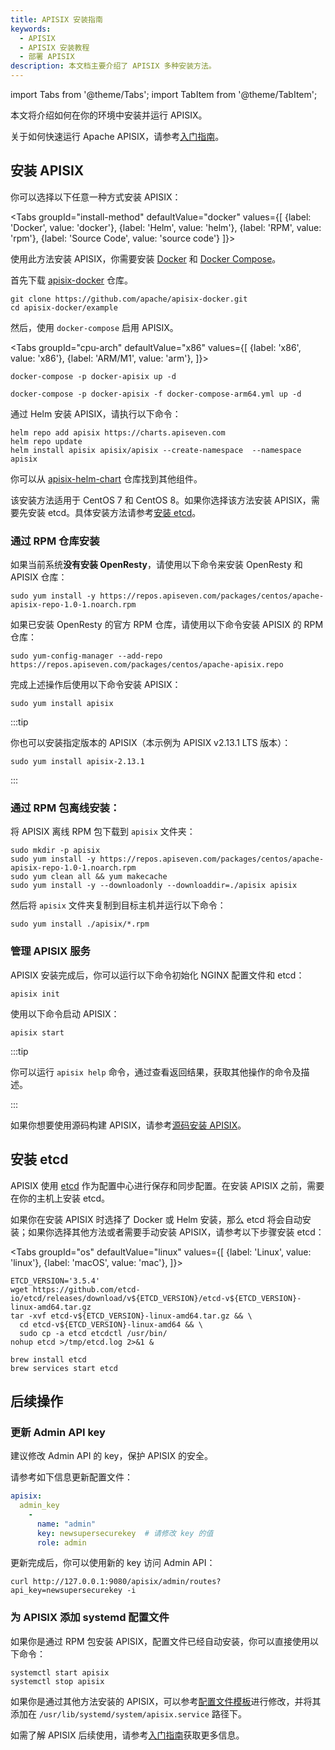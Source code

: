 ```yaml
---
title: APISIX 安装指南
keywords:
  - APISIX
  - APISIX 安装教程
  - 部署 APISIX
description: 本文档主要介绍了 APISIX 多种安装方法。
---
```


<!--
#
# Licensed to the Apache Software Foundation (ASF) under one or more
# contributor license agreements.  See the NOTICE file distributed with
# this work for additional information regarding copyright ownership.
# The ASF licenses this file to You under the Apache License, Version 2.0
# (the "License"); you may not use this file except in compliance with
# the License.  You may obtain a copy of the License at
#
#     http://www.apache.org/licenses/LICENSE-2.0
#
# Unless required by applicable law or agreed to in writing, software
# distributed under the License is distributed on an "AS IS" BASIS,
# WITHOUT WARRANTIES OR CONDITIONS OF ANY KIND, either express or implied.
# See the License for the specific language governing permissions and
# limitations under the License.
#
-->

import Tabs from '@theme/Tabs';
import TabItem from '@theme/TabItem';

本文将介绍如何在你的环境中安装并运行 APISIX。

关于如何快速运行 Apache APISIX，请参考[入门指南](./getting-started.md)。

## 安装 APISIX

你可以选择以下任意一种方式安装 APISIX：

<Tabs
  groupId="install-method"
  defaultValue="docker"
  values={[
    {label: 'Docker', value: 'docker'},
    {label: 'Helm', value: 'helm'},
    {label: 'RPM', value: 'rpm'},
    {label: 'Source Code', value: 'source code'}
  ]}>
<TabItem value="docker">

使用此方法安装 APISIX，你需要安装 [Docker](https://www.docker.com/) 和 [Docker Compose](https://docs.docker.com/compose/)。

首先下载 [apisix-docker](https://github.com/apache/apisix-docker) 仓库。

```shell
git clone https://github.com/apache/apisix-docker.git
cd apisix-docker/example
```

然后，使用 `docker-compose` 启用 APISIX。

<Tabs
  groupId="cpu-arch"
  defaultValue="x86"
  values={[
    {label: 'x86', value: 'x86'},
    {label: 'ARM/M1', value: 'arm'},
  ]}>
<TabItem value="x86">

```shell
docker-compose -p docker-apisix up -d
```

</TabItem>

<TabItem value="arm">

```shell
docker-compose -p docker-apisix -f docker-compose-arm64.yml up -d
```

</TabItem>
</Tabs>

</TabItem>

<TabItem value="helm">

通过 Helm 安装 APISIX，请执行以下命令：

```shell
helm repo add apisix https://charts.apiseven.com
helm repo update
helm install apisix apisix/apisix --create-namespace  --namespace apisix
```

你可以从 [apisix-helm-chart](https://github.com/apache/apisix-helm-chart) 仓库找到其他组件。

</TabItem>

<TabItem value="rpm">

该安装方法适用于 CentOS 7 和 CentOS 8。如果你选择该方法安装 APISIX，需要先安装 etcd。具体安装方法请参考[安装 etcd](#安装-etcd)。

### 通过 RPM 仓库安装

如果当前系统**没有安装 OpenResty**，请使用以下命令来安装 OpenResty 和 APISIX 仓库：

```shell
sudo yum install -y https://repos.apiseven.com/packages/centos/apache-apisix-repo-1.0-1.noarch.rpm
```

如果已安装 OpenResty 的官方 RPM 仓库，请使用以下命令安装 APISIX 的 RPM 仓库：

```shell
sudo yum-config-manager --add-repo https://repos.apiseven.com/packages/centos/apache-apisix.repo
```

完成上述操作后使用以下命令安装 APISIX：

```shell
sudo yum install apisix
```

:::tip

你也可以安装指定版本的 APISIX（本示例为 APISIX v2.13.1 LTS 版本）：

```shell
sudo yum install apisix-2.13.1
```

:::

### 通过 RPM 包离线安装：

将 APISIX 离线 RPM 包下载到 `apisix` 文件夹：

```shell
sudo mkdir -p apisix
sudo yum install -y https://repos.apiseven.com/packages/centos/apache-apisix-repo-1.0-1.noarch.rpm
sudo yum clean all && yum makecache
sudo yum install -y --downloadonly --downloaddir=./apisix apisix
```

然后将 `apisix` 文件夹复制到目标主机并运行以下命令：

```shell
sudo yum install ./apisix/*.rpm
```

### 管理 APISIX 服务

APISIX 安装完成后，你可以运行以下命令初始化 NGINX 配置文件和 etcd：

```shell
apisix init
```

使用以下命令启动 APISIX：

```shell
apisix start
```

:::tip

你可以运行 `apisix help` 命令，通过查看返回结果，获取其他操作的命令及描述。

:::

</TabItem>

<TabItem value="source code">

如果你想要使用源码构建 APISIX，请参考[源码安装 APISIX](./building-apisix.md)。

</TabItem>
</Tabs>

## 安装 etcd

APISIX 使用 [etcd](https://github.com/etcd-io/etcd) 作为配置中心进行保存和同步配置。在安装 APISIX 之前，需要在你的主机上安装 etcd。

如果你在安装 APISIX 时选择了 Docker 或 Helm 安装，那么 etcd 将会自动安装；如果你选择其他方法或者需要手动安装 APISIX，请参考以下步骤安装 etcd：

<Tabs
  groupId="os"
  defaultValue="linux"
  values={[
    {label: 'Linux', value: 'linux'},
    {label: 'macOS', value: 'mac'},
  ]}>
<TabItem value="linux">

```shell
ETCD_VERSION='3.5.4'
wget https://github.com/etcd-io/etcd/releases/download/v${ETCD_VERSION}/etcd-v${ETCD_VERSION}-linux-amd64.tar.gz
tar -xvf etcd-v${ETCD_VERSION}-linux-amd64.tar.gz && \
  cd etcd-v${ETCD_VERSION}-linux-amd64 && \
  sudo cp -a etcd etcdctl /usr/bin/
nohup etcd >/tmp/etcd.log 2>&1 &
```

</TabItem>

<TabItem value="mac">

```shell
brew install etcd
brew services start etcd
```

</TabItem>
</Tabs>

## 后续操作

### 更新 Admin API key

建议修改 Admin API 的 key，保护 APISIX 的安全。

请参考如下信息更新配置文件：

```yaml title="conf/config.yaml"
apisix:
  admin_key
    -
      name: "admin"
      key: newsupersecurekey  # 请修改 key 的值
      role: admin
```

更新完成后，你可以使用新的 key 访问 Admin API：

```shell
curl http://127.0.0.1:9080/apisix/admin/routes?api_key=newsupersecurekey -i
```

### 为 APISIX 添加 systemd 配置文件

如果你是通过 RPM 包安装 APISIX，配置文件已经自动安装，你可以直接使用以下命令：

```shell
systemctl start apisix
systemctl stop apisix
```

如果你是通过其他方法安装的 APISIX，可以参考[配置文件模板](https://github.com/api7/apisix-build-tools/blob/master/usr/lib/systemd/system/apisix.service)进行修改，并将其添加在 `/usr/lib/systemd/system/apisix.service` 路径下。

如需了解 APISIX 后续使用，请参考[入门指南](./getting-started.md)获取更多信息。
